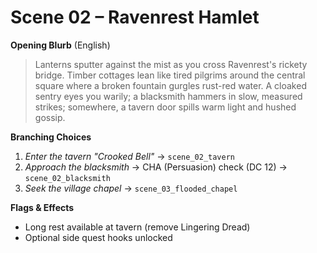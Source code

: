# Scene 02 – Ravenrest Hamlet

**Opening Blurb** (English)
> Lanterns sputter against the mist as you cross Ravenrest's rickety bridge.
> Timber cottages lean like tired pilgrims around the central square where a
> broken fountain gurgles rust-red water.  A cloaked sentry eyes you warily; a
> blacksmith hammers in slow, measured strikes; somewhere, a tavern door spills
> warm light and hushed gossip.

**Branching Choices**
1. *Enter the tavern "Crooked Bell"* → `scene_02_tavern`
2. *Approach the blacksmith* → CHA (Persuasion) check (DC 12) → `scene_02_blacksmith`
3. *Seek the village chapel* → `scene_03_flooded_chapel`

**Flags & Effects**
* Long rest available at tavern (remove Lingering Dread)
* Optional side quest hooks unlocked 